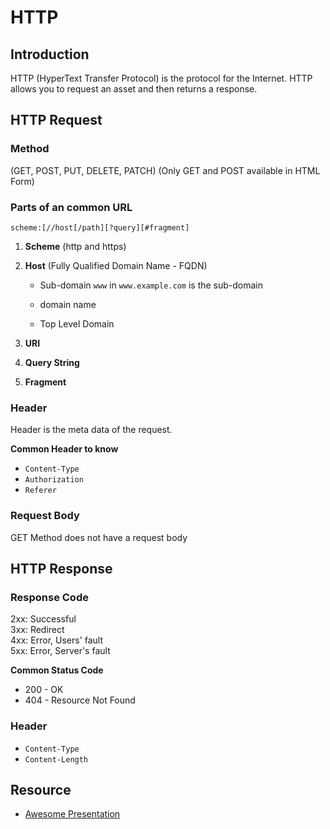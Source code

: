 # HTTP

## Introduction

HTTP (HyperText Transfer Protocol) is the protocol for the Internet. HTTP allows you to request an asset and then returns a response.

## HTTP Request
### Method
(GET, POST, PUT, DELETE, PATCH)
(Only GET and POST available in HTML Form)

### Parts of an common URL
`scheme:[//host[/path][?query][#fragment]`
1. **Scheme**
(http and https)
2. **Host** (Fully Qualified Domain Name - FQDN)
    * Sub-domain
        `www` in `www.example.com` is the sub-domain
    * domain name

    * Top Level Domain

3. **URI**

4. **Query String**

5. **Fragment**

### Header
Header is the meta data of the request.

**Common Header to know**
* `Content-Type`
* `Authorization`
* `Referer`

### Request Body
GET Method does not have a request body

## HTTP Response

### Response Code
2xx: Successful  
3xx: Redirect  
4xx: Error, Users' fault  
5xx: Error, Server's fault  

**Common Status Code**
* 200 - OK
* 404 - Resource Not Found

### Header
* `Content-Type`
* `Content-Length`

## Resource
* [Awesome Presentation](https://robrich.org/slides/anatomy_of_a_web_request/)